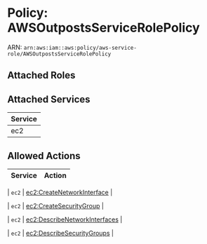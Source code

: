 # Policy: AWSOutpostsServiceRolePolicy

ARN: `arn:aws:iam::aws:policy/aws-service-role/AWSOutpostsServiceRolePolicy`

## Attached Roles

## Attached Services

| Service |
|---------|
| ec2 |

## Allowed Actions

| Service | Action |
|:-------:|--------|

| `ec2` | [ec2:CreateNetworkInterface](../actions.md#ec2:createnetworkinterface) |

| `ec2` | [ec2:CreateSecurityGroup](../actions.md#ec2:createsecuritygroup) |

| `ec2` | [ec2:DescribeNetworkInterfaces](../actions.md#ec2:describenetworkinterfaces) |

| `ec2` | [ec2:DescribeSecurityGroups](../actions.md#ec2:describesecuritygroups) |
